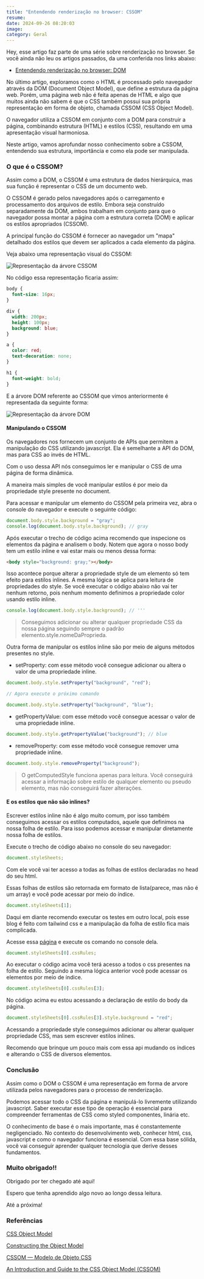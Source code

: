 ```yaml
---
title: "Entendendo renderização no browser: CSSOM"
resume:
date: 2024-09-26 08:20:03
image:
category: Geral
---
```


Hey, esse artigo faz parte de uma série sobre renderização no browser. Se você ainda não leu os artigos passados, da uma conferida nos links abaixo:

- [Entendendo renderização no browser: DOM](https://www.cristiano.dev/blog/2024-09-17-processo-renderizacao-no-browser)

No último artigo, exploramos como o HTML é processado pelo navegador através da DOM (Document Object Model), que define a estrutura da página web. Porém, uma página web não é feita apenas de HTML e algo que muitos ainda não sabem é que o CSS também possui sua própria representação em forma de objeto, chamada CSSOM (CSS Object Model).

O navegador utiliza a CSSOM em conjunto com a DOM para construir a página, combinando estrutura (HTML) e estilos (CSS), resultando em uma apresentação visual harmoniosa.

Neste artigo, vamos aprofundar nosso conhecimento sobre a CSSOM, entendendo sua estrutura, importância e como ela pode ser manipulada.

### O que é o CSSOM?

Assim como a DOM, o CSSOM é uma estrutura de dados hierárquica, mas sua função é representar o CSS de um documento web.

O CSSOM é gerado pelos navegadores após o carregamento e processamento dos arquivos de estilo. Embora seja construído separadamente da DOM, ambos trabalham em conjunto para que o navegador possa montar a página com a estrutura correta (DOM) e aplicar os estilos apropriados (CSSOM).

A principal função do CSSOM é fornecer ao navegador um "mapa" detalhado dos estilos que devem ser aplicados a cada elemento da página.

Veja abaixo uma representação visual do CSSOM:

![Representação da árvore CSSOM](/assets/img/cssom-tree.png)

No código essa representação ficaria assim:

```css
body {
  font-size: 16px;
}

div {
  width: 200px;
  height: 100px;
  background: blue;
}

a {
  color: red;
  text-decoration: none;
}

h1 {
  font-weight: bold;
}
```

E a árvore DOM referente ao CSSOM que vimos anteriormente é representada da seguinte forma:

![Representação da árvore DOM](/assets/img/dom-tree-2.png)

#### Manipulando o CSSOM

Os navegadores nos fornecem um conjunto de APIs que permitem a manipulação do CSS utilizando javascript. Ela é semelhante a API do DOM, mas para CSS ao invés de HTML.

Com o uso dessa API nós conseguimos ler e manipular o CSS de uma página de forma dinâmica.

A maneira mais simples de você manipular estilos é por meio da propriedade style presente no document.

Para acessar e manipular um elemento do CSSOM pela primeira vez, abra o console do navegador e execute o seguinte código:

```js
document.body.style.background = "gray";
console.log(document.body.style.background); // gray
```

Após executar o trecho de código acima recomendo que inspecione os elementos da página e analisem o body. Notem que agora o nosso body tem um estilo inline e vai estar mais ou menos dessa forma:

```html
<body style="background: gray;"></body>
```

Isso acontece porque alterar a propriedade style de um elemento só tem efeito para estilos inlines.
A mesma lógica se aplica para leitura de propriedades do style. Se você executar o código abaixo não vai ter nenhum retorno, pois nenhum momento definimos a propriedade color usando estilo inline.

```js
console.log(document.body.style.background); // '''
```

> Conseguimos adicionar ou alterar qualquer propriedade CSS da nossa página seguindo sempre o padrão elemento.style.nomeDaProprieda.

Outra forma de manipular os estilos inline são por meio de alguns métodos presentes no style.

- setProperty: com esse método você consegue adicionar ou altera o valor de uma propriedade inline.

```js
document.body.style.setProperty("background", "red");

// Agora execute o próximo comando

document.body.style.setProperty("background", "blue");
```

- getPropertyValue: com esse método você consegue acessar o valor de uma propriedade inline.

```js
document.body.style.getPropertyValue("background"); // blue
```

- removeProperty: com esse método você consegue remover uma propriedade inline.

```js
document.body.style.removeProperty("background");
```

> O getComputedStyle funciona apenas para leitura. Você conseguirá acessar a informação sobre estilo de qualquer elemento ou pseudo elemento, mas não conseguirá fazer alterações.

#### E os estilos que não são inlines?

Escrever estilos inline não é algo muito comum, por isso também conseguimos acessar os estilos computados, aquele que definimos na nossa folha de estilo. Para isso podemos acessar e manipular diretamente nossa folha de estilos.

Execute o trecho de código abaixo no console do seu navegador:

```js
document.styleSheets;
```

Com ele você vai ter acesso a todas as folhas de estilos declaradas no head do seu html.

Essas folhas de estilos são retornada em formato de lista(parece, mas não é um array) e você pode acessar por meio do índice.

```js
document.styleSheets[1];
```

Daqui em diante recomendo executar os testes em outro local, pois esse blog é feito com tailwind css e a manipulação da folha de estilo fica mais complicada.

Acesse essa [página](https://crisgon.github.io/30Days30Sites/email/index.html) e execute os comando no console dela.

```js
document.styleSheets[0].cssRules;
```

Ao executar o código acima você terá acesso a todos o css presentes na folha de estilo. Seguindo a mesma lógica anterior você pode acessar os elementos por meio de índice.

```js
document.styleSheets[0].cssRules[3];
```

No código acima eu estou acessando a declaração de estilo do body da página.

```js
document.styleSheets[0].cssRules[3].style.background = "red";
```

Acessando a propriedade style conseguimos adicionar ou alterar qualquer propriedade CSS, mas sem escrever estilos inlines.

Recomendo que brinque um pouco mais com essa api mudando os índices e alterando o CSS de diversos elementos.

### Conclusão

Assim como o DOM o CSSOM é uma representação em forma de arvore utilizada pelos navegadores para o processo de renderização.

Podemos acessar todo o CSS da página e manipulá-lo livremente utilizando javascript. Saber executar esse tipo de operação é essencial para compreender ferramentas de CSS como styled componentes, linária etc.

O conhecimento de base é o mais importante, mas é constantemente negligenciado.
No contexto do desenvolvimento web, conhecer html, css, javascript e como o navegador funciona é essencial. Com essa base sólida, você vai conseguir aprender qualquer tecnologia que derive desses fundamentos.

### Muito obrigado!!

Obrigado por ter chegado até aqui!

Espero que tenha aprendido algo novo ao longo dessa leitura.

Até a próxima!

### Referências

[CSS Object Model](https://developer.mozilla.org/en-US/docs/Web/API/CSS_Object_Model)

[Constructing the Object Model](https://web.dev/articles/critical-rendering-path/constructing-the-object-model?hl=pt-br#document_object_model_dom)

[CSSOM — Modelo de Objeto CSS](<https://unicorncoder.medium.com/cssom-modelo-de-objeto-css-88ec27adf193#:~:text=O%20que%20%C3%A9%20o%20Modelo%20de%20Objeto%20CSS%20(CSSOM)%3F&text=Assim%20como%20o%20DOM%20permite,CSS%20aplicados%20a%20esses%20elementos.>)

[An Introduction and Guide to the CSS Object Model (CSSOM)](https://css-tricks.com/an-introduction-and-guide-to-the-css-object-model-cssom/?ref=dailydev)
